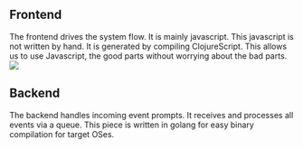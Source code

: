 ## Frontend
The frontend drives the system flow.
It is mainly javascript. 
This javascript is not written by hand. 
It is generated by compiling ClojureScript. 
This allows us to use Javascript, the good parts without worrying about the bad parts.
![](http://www.globalnerdy.com/wordpress/wp-content/uploads/2014/08/javascript-and-the-good-parts.jpg)

## Backend
The backend handles incoming event prompts.
It receives and processes all events via a queue.
This piece is written in golang for easy binary compilation for target OSes.

